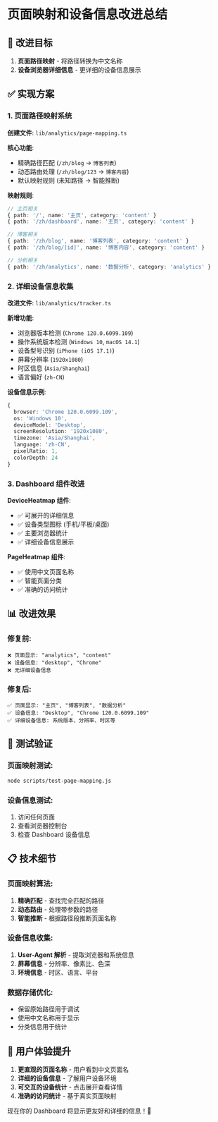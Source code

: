 # 页面映射和设备信息改进总结

## 🎯 **改进目标**

1. **页面路径映射** - 将路径转换为中文名称
2. **设备浏览器详细信息** - 更详细的设备信息展示

## ✅ **实现方案**

### 1. 页面路径映射系统

**创建文件**: `lib/analytics/page-mapping.ts`

**核心功能**:

- 精确路径匹配 (`/zh/blog` → `博客列表`)
- 动态路由处理 (`/zh/blog/123` → `博客内容`)
- 默认映射规则 (未知路径 → 智能推断)

**映射规则**:

```typescript
// 主页相关
{ path: '/', name: '主页', category: 'content' }
{ path: '/zh/dashboard', name: '主页', category: 'content' }

// 博客相关
{ path: '/zh/blog', name: '博客列表', category: 'content' }
{ path: '/zh/blog/[id]', name: '博客内容', category: 'content' }

// 分析相关
{ path: '/zh/analytics', name: '数据分析', category: 'analytics' }
```

### 2. 详细设备信息收集

**改进文件**: `lib/analytics/tracker.ts`

**新增功能**:

- 浏览器版本检测 (`Chrome 120.0.6099.109`)
- 操作系统版本检测 (`Windows 10`, `macOS 14.1`)
- 设备型号识别 (`iPhone (iOS 17.1)`)
- 屏幕分辨率 (`1920x1080`)
- 时区信息 (`Asia/Shanghai`)
- 语言偏好 (`zh-CN`)

**设备信息示例**:

```typescript
{
  browser: 'Chrome 120.0.6099.109',
  os: 'Windows 10',
  deviceModel: 'Desktop',
  screenResolution: '1920x1080',
  timezone: 'Asia/Shanghai',
  language: 'zh-CN',
  pixelRatio: 1,
  colorDepth: 24
}
```

### 3. Dashboard 组件改进

**DeviceHeatmap 组件**:

- ✅ 可展开的详细信息
- ✅ 设备类型图标 (手机/平板/桌面)
- ✅ 主要浏览器统计
- ✅ 详细设备信息展示

**PageHeatmap 组件**:

- ✅ 使用中文页面名称
- ✅ 智能页面分类
- ✅ 准确的访问统计

## 📊 **改进效果**

### 修复前:

```
❌ 页面显示: "analytics", "content"
❌ 设备信息: "desktop", "Chrome"
❌ 无详细设备信息
```

### 修复后:

```
✅ 页面显示: "主页", "博客列表", "数据分析"
✅ 设备信息: "Desktop", "Chrome 120.0.6099.109"
✅ 详细设备信息: 系统版本、分辨率、时区等
```

## 🧪 **测试验证**

### 页面映射测试:

```bash
node scripts/test-page-mapping.js
```

### 设备信息测试:

1. 访问任何页面
2. 查看浏览器控制台
3. 检查 Dashboard 设备信息

## 📋 **技术细节**

### 页面映射算法:

1. **精确匹配** - 查找完全匹配的路径
2. **动态路由** - 处理带参数的路径
3. **智能推断** - 根据路径段推断页面名称

### 设备信息收集:

1. **User-Agent 解析** - 提取浏览器和系统信息
2. **屏幕信息** - 分辨率、像素比、色深
3. **环境信息** - 时区、语言、平台

### 数据存储优化:

- 保留原始路径用于调试
- 使用中文名称用于显示
- 分类信息用于统计

## 🎉 **用户体验提升**

1. **更直观的页面名称** - 用户看到中文页面名
2. **详细的设备信息** - 了解用户设备环境
3. **可交互的设备统计** - 点击展开查看详情
4. **准确的访问统计** - 基于真实页面映射

现在你的 Dashboard 将显示更友好和详细的信息！🎯
